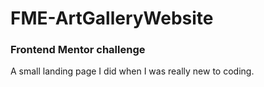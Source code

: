 # FME-ArtGalleryWebsite
### Frontend Mentor challenge


A small landing page I did when I was really new to coding.
